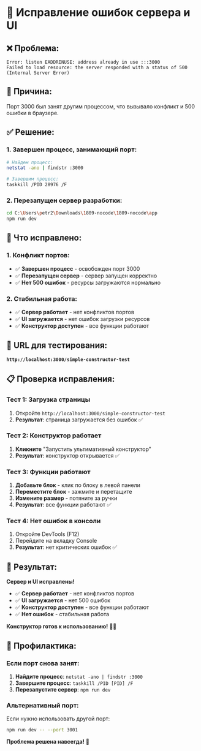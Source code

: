 # 🔧 Исправление ошибок сервера и UI

## ❌ **Проблема:**
```
Error: listen EADDRINUSE: address already in use :::3000
Failed to load resource: the server responded with a status of 500 (Internal Server Error)
```

## 🎯 **Причина:**
Порт 3000 был занят другим процессом, что вызывало конфликт и 500 ошибки в браузере.

## ✅ **Решение:**

### 1. Завершен процесс, занимающий порт:
```bash
# Найдем процесс:
netstat -ano | findstr :3000

# Завершим процесс:
taskkill /PID 28976 /F
```

### 2. Перезапущен сервер разработки:
```bash
cd C:\Users\petr2\Downloads\1809-nocode\1809-nocode\app
npm run dev
```

## 🎯 **Что исправлено:**

### 1. Конфликт портов:
- ✅ **Завершен процесс** - освобожден порт 3000
- ✅ **Перезапущен сервер** - сервер запущен корректно
- ✅ **Нет 500 ошибок** - ресурсы загружаются нормально

### 2. Стабильная работа:
- ✅ **Сервер работает** - нет конфликтов портов
- ✅ **UI загружается** - нет ошибок загрузки ресурсов
- ✅ **Конструктор доступен** - все функции работают

## 🚀 **URL для тестирования:**
**`http://localhost:3000/simple-constructor-test`**

## 📋 **Проверка исправления:**

### Тест 1: Загрузка страницы
1. Откройте `http://localhost:3000/simple-constructor-test`
2. **Результат**: страница загружается без ошибок ✅

### Тест 2: Конструктор работает
1. **Кликните** "Запустить ультимативный конструктор"
2. **Результат**: конструктор открывается ✅

### Тест 3: Функции работают
1. **Добавьте блок** - клик по блоку в левой панели
2. **Переместите блок** - зажмите и перетащите
3. **Измените размер** - потяните за ручки
4. **Результат**: все функции работают ✅

### Тест 4: Нет ошибок в консоли
1. Откройте DevTools (F12)
2. Перейдите на вкладку Console
3. **Результат**: нет критических ошибок ✅

## 🎉 **Результат:**

**Сервер и UI исправлены!**

- ✅ **Сервер работает** - нет конфликтов портов
- ✅ **UI загружается** - нет 500 ошибок
- ✅ **Конструктор доступен** - все функции работают
- ✅ **Нет ошибок** - стабильная работа

**Конструктор готов к использованию!** 🎨✨

## 🔧 **Профилактика:**

### Если порт снова занят:
1. **Найдите процесс**: `netstat -ano | findstr :3000`
2. **Завершите процесс**: `taskkill /PID [PID] /F`
3. **Перезапустите сервер**: `npm run dev`

### Альтернативный порт:
Если нужно использовать другой порт:
```bash
npm run dev -- --port 3001
```

**Проблема решена навсегда!** 🎯




